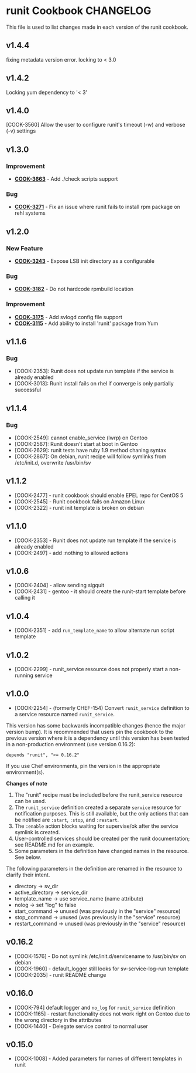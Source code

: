 runit Cookbook CHANGELOG
========================
This file is used to list changes made in each version of the runit cookbook.

v1.4.4
------
fixing metadata version error. locking to < 3.0


v1.4.2
------
Locking yum dependency to '< 3'

v1.4.0
------
[COOK-3560] Allow the user to configure runit's timeout (-w) and verbose (-v) settings


v1.3.0
------
### Improvement
- **[COOK-3663](https://tickets.opscode.com/browse/COOK-3663)** - Add ./check scripts support

### Bug
- **[COOK-3271](https://tickets.opscode.com/browse/COOK-3271)** - Fix an issue where runit fails to install rpm package on rehl systems

v1.2.0
------
### New Feature
- **[COOK-3243](https://tickets.opscode.com/browse/COOK-3243)** - Expose LSB init directory as a configurable

### Bug
- **[COOK-3182](https://tickets.opscode.com/browse/COOK-3182)** - Do not hardcode rpmbuild location

### Improvement
- **[COOK-3175](https://tickets.opscode.com/browse/COOK-3175)** - Add svlogd config file support
- **[COOK-3115](https://tickets.opscode.com/browse/COOK-3115)** - Add ability to install 'runit' package from Yum

v1.1.6
------
### Bug
- [COOK-2353]: Runit does not update run template if the service is already enabled
- [COOK-3013]: Runit install fails on rhel if converge is only partially successful

v1.1.4
------
### Bug
- [COOK-2549]: cannot enable_service (lwrp) on Gentoo
- [COOK-2567]: Runit doesn't start at boot in Gentoo
- [COOK-2629]: runit tests have ruby 1.9 method chaning syntax
- [COOK-2867]: On debian, runit recipe will follow symlinks from /etc/init.d, overwrite /usr/bin/sv

v1.1.2
------
- [COOK-2477] - runit cookbook should enable EPEL repo for CentOS 5
- [COOK-2545] - Runit cookbook fails on Amazon Linux
- [COOK-2322] - runit init template is broken on debian

v1.1.0
------
- [COOK-2353] - Runit does not update run template if the service is already enabled
- [COOK-2497] - add :nothing to allowed actions

v1.0.6
------
- [COOK-2404] - allow sending sigquit
- [COOK-2431] - gentoo - it should create the runit-start template before calling it

v1.0.4
------
- [COOK-2351] - add `run_template_name` to allow alternate run script template

v1.0.2
------
- [COOK-2299] - runit_service resource does not properly start a non-running service

v1.0.0
------
- [COOK-2254] - (formerly CHEF-154) Convert `runit_service` definition to a service resource named `runit_service`.

This version has some backwards incompatible changes (hence the major
version bump). It is recommended that users pin the cookbook to the
previous version where it is a dependency until this version has been
tested in a non-production environment (use version 0.16.2):

    depends "runit", "<= 0.16.2"

If you use Chef environments, pin the version in the appropriate
environment(s).

**Changes of note**

1. The "runit" recipe must be included before the runit_service resource
can be used.
2. The `runit_service` definition created a separate `service`
resource for notification purposes. This is still available, but the
only actions that can be notified are `:start`, `:stop`, and `:restart`.
3. The `:enable` action blocks waiting for supervise/ok after the
service symlink is created.
4. User-controlled services should be created per the runit
documentation; see README.md for an example.
5. Some parameters in the definition have changed names in the
resource. See below.

The following parameters in the definition are renamed in the resource
to clarify their intent.

- directory -> sv_dir
- active_directory -> service_dir
- template_name -> use service_name (name attribute)
- nolog -> set "log" to false
- start_command -> unused (was previously in the "service" resource)
- stop_command -> unused (was previously in the "service" resource)
- restart_command -> unused (was previously in the "service" resource)

v0.16.2
-------
- [COOK-1576] - Do not symlink /etc/init.d/servicename to /usr/bin/sv on debian
- [COOK-1960] - default_logger still looks for sv-service-log-run template
- [COOK-2035] - runit README change

v0.16.0
-------
- [COOK-794] default logger and `no_log` for `runit_service` definition
- [COOK-1165] - restart functionality does not work right on Gentoo due to the wrong directory in the attributes
- [COOK-1440] - Delegate service control to normal user

v0.15.0
-------
- [COOK-1008] - Added parameters for names of different templates in runit
